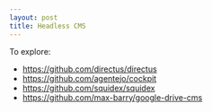```yaml
---
layout: post
title: Headless CMS
---
```


To explore: 

- https://github.com/directus/directus
- https://github.com/agentejo/cockpit
- https://github.com/squidex/squidex
- https://github.com/max-barry/google-drive-cms
